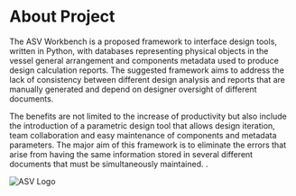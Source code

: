 # About Project

The ASV Workbench is a proposed framework to interface design tools, written in Python, with databases representing physical objects in the vessel general arrangement and components metadata used to produce design calculation reports.
The suggested framework aims to address the lack of consistency between different design analysis and reports that are manually generated and depend on designer oversight of different documents.

The benefits are not limited to the increase of productivity but also include the introduction of a parametric design tool that allows design iteration, team collaboration and easy maintenance of components and metadata parameters. The major aim of this framework is to eliminate the errors that arise from having the same information stored in several different documents that must be simultaneously maintained.
.

![ASV Logo](.\core\static\core\img\asv-logo.png)




